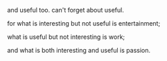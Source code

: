 and useful too. can't forget about useful. 

for what is interesting but not useful is entertainment; 

what is useful but not interesting is work; 

and what is both interesting and useful is passion.
